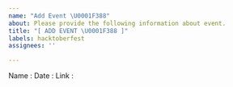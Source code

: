 ```yaml
---
name: "Add Event \U0001F388"
about: Please provide the following information about event.
title: "[ ADD EVENT \U0001F388 ]"
labels: hacktoberfest
assignees: ''

---
```


Name :
Date :
Link :
